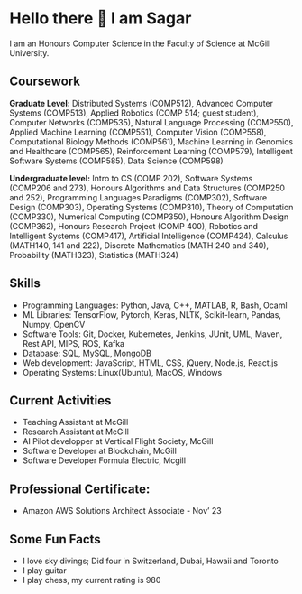 # Hello there 👋 I am Sagar
I am an Honours Computer Science in the Faculty of Science at McGill University.

## Coursework

**Graduate Level:** 
Distributed Systems (COMP512), Advanced Computer Systems (COMP513), Applied Robotics (COMP 514; guest student), Computer Networks (COMP535), Natural Language Processing (COMP550), Applied Machine Learning (COMP551), Computer Vision (COMP558), Computational Biology Methods (COMP561), Machine Learning in Genomics and Healthcare (COMP565), Reinforcement Learning (COMP579), Intelligent Software Systems (COMP585), Data Science (COMP598)

**Undergraduate level:** 
Intro to CS (COMP 202), Software Systems (COMP206 and 273), Honours Algorithms and Data Structures (COMP250 and 252), Programming Languages Paradigms (COMP302), Software Design (COMP303), Operating Systems (COMP310), Theory of Computation (COMP330), Numerical Computing (COMP350), Honours Algorithm Design (COMP362), Honours Research Project (COMP 400), Robotics and Intelligent Systems (COMP417), Artificial Intelligence (COMP424), Calculus (MATH140, 141 and 222), Discrete Mathematics (MATH 240 and 340), Probability (MATH323), Statistics (MATH324)

## Skills
- Programming Languages: Python, Java, C++, MATLAB, R, Bash, Ocaml
- ML Libraries: TensorFlow, Pytorch, Keras, NLTK, Scikit-learn, Pandas, Numpy, OpenCV
- Software Tools: Git, Docker, Kubernetes, Jenkins, JUnit, UML, Maven, Rest API, MIPS, ROS, Kafka
- Database: SQL, MySQL, MongoDB
- Web development: JavaScript, HTML, CSS, jQuery, Node.js, React.js
- Operating Systems: Linux(Ubuntu), MacOS, Windows

## Current Activities
- Teaching Assistant at McGill
- Research Assistant at McGill
- AI Pilot developper at Vertical Flight Society, McGill
- Software Developer at Blockchain, McGill
- Software Developer Formula Electric, Mcgill

## Professional Certificate:
- Amazon AWS Solutions Architect Associate - Nov’ 23

## Some Fun Facts
- I love sky divings; Did four in Switzerland, Dubai, Hawaii and Toronto
- I play guitar 
- I play chess, my current rating is 980

<!--
**Sagarnandeshwar/Sagarnandeshwar** is a ✨ _special_ ✨ repository because its `README.md` (this file) appears on your GitHub profile.

Here are some ideas to get you started:

- 🔭 I’m currently working on ...
- 🌱 I’m currently learning ...
- 👯 I’m looking to collaborate on ...
- 🤔 I’m looking for help with ...
- 💬 Ask me about ...
- 📫 How to reach me: ...
- 😄 Pronouns: ...
- ⚡ Fun fact: ...
-->
